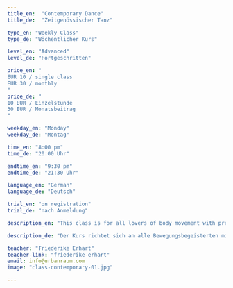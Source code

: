 ```yaml
---
title_en:  "Contemporary Dance"
title_de:  "Zeitgenössischer Tanz"

type_en: "Weekly Class"
type_de: "Wöchentlicher Kurs"

level_en: "Advanced"
level_de: "Fortgeschritten"

price_en: "
EUR 10 / single class
EUR 30 / monthly
"
price_de: "
10 EUR / Einzelstunde
30 EUR / Monatsbeitrag
"

weekday_en: "Monday"
weekday_de: "Montag"

time_en: "8:00 pm"
time_de: "20:00 Uhr"

endtime_en: "9:30 pm"
endtime_de: "21:30 Uhr"

language_en: "German"
language_de: "Deutsch"

trial_en: "on registration"
trial_de: "nach Anmeldung"

description_en: "This class is for all lovers of body movement with previous experience in dance. Goal is to provide a solid practice in various contemporary dance techniques, and employ them in small dance sequences. We will develop individual chroeographies, and extend the range of our expression. The dance style of Friederike Erhart is characterized by very dynamic, flowing and organic movements. Guiding principle is always the joy of music and movement."

description_de: "Der Kurs richtet sich an alle Bewegungsbegeisterten mit tänzerischer Vorerfahrung. Ziel ist es zum einen, eine solide Tanztechnik aus verschiedenen Bereichen des zeitgenössischen Tanzes zu vermitteln und diese in kleinere, tänzerische Sequenzen einzubauen. Darüberhinaus werden einzelne Choreographien entwickelt, in denen die Kursteilnehmer ihren tänzerischen Ausdruck vertiefen können. Der Tanzstil Friederike Erharts zeichnet sich durch sehr dynamische, fließende und organische Bewegungen aus. Oberstes Prinzip ist stets die Freude an Musik und Bewegung."

teacher: "Friederike Erhart"
teacher-link: "friederike-erhart"
email: info@urbanraum.com
image: "class-contemporary-01.jpg"

---
```


